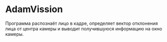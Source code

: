# AdamVission

Программа распознаёт лицо в кадре, определяет вектор отклонения лица от центра камеры и выводит получившуюся информацию на окно камеры.
